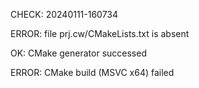 CHECK: 20240111-160734
ERROR: file prj.cw/CMakeLists.txt is absent
OK: CMake generator successed
ERROR: CMake build (MSVC x64) failed
